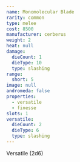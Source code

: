 ```yaml
---
name: Monomolecular Blade
rarity: common
type: melee
cost: 8500
manufacturer: cerberus
weight: 2
heat: null
damage:
  dieCount: 1
  dieType: 10
  type: slashing
range:
  short: 5
image: null
andromeda: false
properties:
  - versatile
  - finesse
slots: 1
versatile:
  dieCount: 2
  dieType: 6
  type: slashing
---
```

Versatile (2d6)

